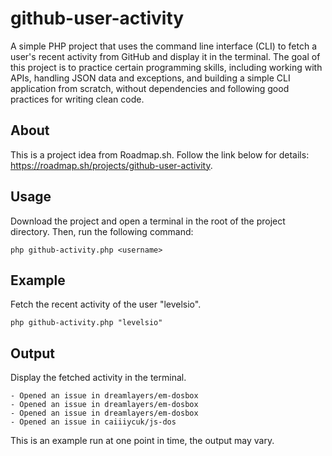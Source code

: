 # github-user-activity
A simple PHP project that uses the command line interface (CLI) to fetch a user's recent activity from GitHub and display it in the terminal. The goal of this project is to practice certain programming skills, including working with APIs, handling JSON data and exceptions, and building a simple CLI application from scratch, without dependencies and following good practices for writing clean code.

## About
This is a project idea from Roadmap.sh. Follow the link below for details: https://roadmap.sh/projects/github-user-activity.

## Usage
Download the project and open a terminal in the root of the project directory. Then, run the following command: 
~~~
php github-activity.php <username>
~~~

## Example
Fetch the recent activity of the user "levelsio".
~~~
php github-activity.php "levelsio"
~~~

## Output
Display the fetched activity in the terminal.
~~~
- Opened an issue in dreamlayers/em-dosbox
- Opened an issue in dreamlayers/em-dosbox
- Opened an issue in dreamlayers/em-dosbox
- Opened an issue in caiiiycuk/js-dos
~~~
This is an example run at one point in time, the output may vary.
